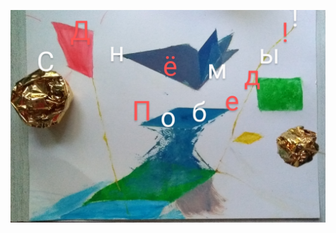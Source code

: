 
 [](https://github.com/{Ne1heLe}/{Ne1heLe.github.io}/raw/{master}/{https://github.com/Ne1heLe/Ne1heLe.github.io/master/IMG_20200509_121713~3.jpeg)
 [](https://github.com/{Ne1heLe}/{Ne1heLe.github.io}/raw/{master}/{https://github.com/Ne1heLe/Ne1heLe.github.io/master/IMG_20200509_121713~3.jpeg)

<img src="https://github.com/Ne1heLe/Ne1heLe.github.io/raw/master/IMG_20200509_121713~3.jpeg" />
